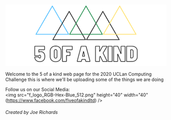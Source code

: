 <img src="Facebook%20Banner.png" /><br/>

Welcome to the 5 of a kind web page for the 2020 UCLan Computing Challenge this is where we'll be uploading some of the things we are doing


Follow us on our Social Media: <br/>
<img src="f_logo_RGB-Hex-Blue_512.png" height="40" width="40" (https://www.facebook.com/fiveofakindltd)  />

###### Created by Joe Richards
